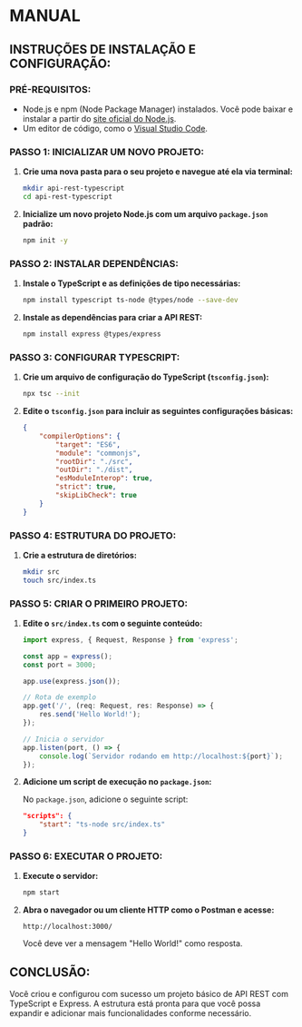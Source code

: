 # MANUAL
## INSTRUÇÕES DE INSTALAÇÃO E CONFIGURAÇÃO:
### PRÉ-REQUISITOS:
- Node.js e npm (Node Package Manager) instalados. Você pode baixar e instalar a partir do [site oficial do Node.js](https://nodejs.org/).
- Um editor de código, como o [Visual Studio Code](https://code.visualstudio.com/).

### PASSO 1: INICIALIZAR UM NOVO PROJETO:
1. **Crie uma nova pasta para o seu projeto e navegue até ela via terminal:**

    ```bash
    mkdir api-rest-typescript
    cd api-rest-typescript
    ```

2. **Inicialize um novo projeto Node.js com um arquivo `package.json` padrão:**

    ```bash
    npm init -y
    ```

### PASSO 2: INSTALAR DEPENDÊNCIAS:
1. **Instale o TypeScript e as definições de tipo necessárias:**

    ```bash
    npm install typescript ts-node @types/node --save-dev
    ```

2. **Instale as dependências para criar a API REST:**

    ```bash
    npm install express @types/express
    ```

### PASSO 3: CONFIGURAR TYPESCRIPT:
1. **Crie um arquivo de configuração do TypeScript (`tsconfig.json`):**

    ```bash
    npx tsc --init
    ```

2. **Edite o `tsconfig.json` para incluir as seguintes configurações básicas:**

    ```json
    {
        "compilerOptions": {
            "target": "ES6",
            "module": "commonjs",
            "rootDir": "./src",
            "outDir": "./dist",
            "esModuleInterop": true,
            "strict": true,
            "skipLibCheck": true
        }
    }
    ```

### PASSO 4: ESTRUTURA DO PROJETO:
1. **Crie a estrutura de diretórios:**

    ```bash
    mkdir src
    touch src/index.ts
    ```

### PASSO 5: CRIAR O PRIMEIRO PROJETO:
1. **Edite o `src/index.ts` com o seguinte conteúdo:**

    ```typescript
    import express, { Request, Response } from 'express';

    const app = express();
    const port = 3000;

    app.use(express.json());

    // Rota de exemplo
    app.get('/', (req: Request, res: Response) => {
        res.send('Hello World!');
    });

    // Inicia o servidor
    app.listen(port, () => {
        console.log(`Servidor rodando em http://localhost:${port}`);
    });
    ```

2. **Adicione um script de execução no `package.json`:**

    No `package.json`, adicione o seguinte script:

    ```json
    "scripts": {
        "start": "ts-node src/index.ts"
    }
    ```

### PASSO 6: EXECUTAR O PROJETO:
1. **Execute o servidor:**

    ```bash
    npm start
    ```

2. **Abra o navegador ou um cliente HTTP como o Postman e acesse:**

    ```
    http://localhost:3000/
    ```

    Você deve ver a mensagem "Hello World!" como resposta.

## CONCLUSÃO:
Você criou e configurou com sucesso um projeto básico de API REST com TypeScript e Express. A estrutura está pronta para que você possa expandir e adicionar mais funcionalidades conforme necessário.